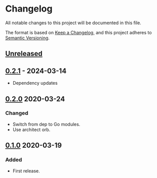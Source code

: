 # Changelog

All notable changes to this project will be documented in this file.

The format is based on [Keep a Changelog](https://keepachangelog.com/en/1.0.0/),
and this project adheres to [Semantic Versioning](https://semver.org/spec/v2.0.0.html).

## [Unreleased]

## [0.2.1] - 2024-03-14

- Dependency updates

## [0.2.0] 2020-03-24

### Changed

- Switch from dep to Go modules.
- Use architect orb.

## [0.1.0] 2020-03-19

### Added

- First release.

[Unreleased]: https://github.com/giantswarm/microstorage/compare/v0.2.1...HEAD
[0.2.1]: https://github.com/giantswarm/microstorage/compare/v0.2.0...v0.2.1
[0.2.0]: https://github.com/giantswarm/microstorage/compare/v0.1.0...v0.2.0
[0.1.0]: https://github.com/giantswarm/microstorage/releases/tag/v0.1.0
